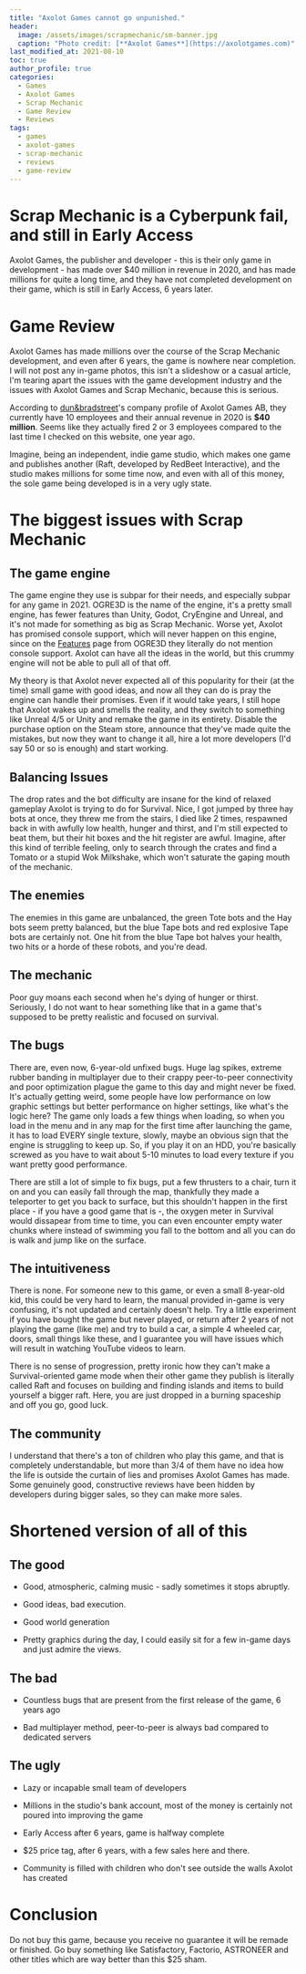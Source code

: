 ```yaml
---
title: "Axolot Games cannot go unpunished."
header:
  image: /assets/images/scrapmechanic/sm-banner.jpg
  caption: "Photo credit: [**Axolot Games**](https://axolotgames.com)"
last_modified_at: 2021-08-10
toc: true
author_profile: true
categories:
  - Games
  - Axolot Games
  - Scrap Mechanic
  - Game Review
  - Reviews
tags:
  - games
  - axolot-games
  - scrap-mechanic
  - reviews
  - game-review
---
```


# Scrap Mechanic is a Cyberpunk fail, and still in Early Access

Axolot Games, the publisher and developer - this is their only game in development - has made over $40 million in revenue in 2020, and has made millions for quite a long time, and they have not completed development on their game, which is still in Early Access, 6 years later.

# Game Review

Axolot Games has made millions over the course of the Scrap Mechanic development, and even after 6 years, the game is nowhere near completion. I will not post any in-game photos, this isn't a slideshow or a casual article, I'm tearing apart the issues with the game development industry and the issues with Axolot Games and Scrap Mechanic, because this is serious.

According to [dun&bradstreet](https://www.dnb.com/business-directory/company-profiles.axolot_games_ab.9e2fe2fe18d366e95fd71f23ef8487f5.html)'s company profile of Axolot Games AB, they currently have 10 employees and their annual revenue in 2020 is **$40 million**. Seems like they actually fired 2 or 3 employees compared to the last time I checked on this website, one year ago.

Imagine, being an independent, indie game studio, which makes one game and publishes another (Raft, developed by RedBeet Interactive), and the studio makes millions for some time now, and even with all of this money, the sole game being developed is in a very ugly state.

# The biggest issues with Scrap Mechanic

## The game engine

The game engine they use is subpar for their needs, and especially subpar for any game in 2021. OGRE3D is the name of the engine, it's a pretty small engine, has fewer features than Unity, Godot, CryEngine and Unreal, and it's not made for something as big as Scrap Mechanic. Worse yet, Axolot has promised console support, which will never happen on this engine, since on the [Features](https://www.ogre3d.org/about/features) page from OGRE3D they literally do not mention console support. Axolot can have all the ideas in the world, but this crummy engine will not be able to pull all of that off.

My theory is that Axolot never expected all of this popularity for their (at the time) small game with good ideas, and now all they can do is pray the engine can handle their promises. Even if it would take years, I still hope that Axolot wakes up and smells the reality, and they switch to something like Unreal 4/5 or Unity and remake the game in its entirety. Disable the purchase option on the Steam store, announce that they've made quite the mistakes, but now they want to change it all, hire a lot more developers (I'd say 50 or so is enough) and start working.

## Balancing Issues

The drop rates and the bot difficulty are insane for the kind of relaxed gameplay Axolot is trying to do for Survival. Nice, I got jumped by three hay bots at once, they threw me from the stairs, I died like 2 times, respawned back in with awfully low health, hunger and thirst, and I'm still expected to beat them, but their hit boxes and the hit register are awful. Imagine, after this kind of terrible feeling, only to search through the crates and find a Tomato or a stupid Wok Milkshake, which won't saturate the gaping mouth of the mechanic.

## The enemies

The enemies in this game are unbalanced, the green Tote bots and the Hay bots seem pretty balanced, but the blue Tape bots and red explosive Tape bots are certainly not. One hit from the blue Tape bot halves your health, two hits or a horde of these robots, and you're dead.

## The mechanic

Poor guy moans each second when he's dying of hunger or thirst. Seriously, I do not want to hear something like that in a game that's supposed to be pretty realistic and focused on survival.

## The bugs

There are, even now, 6-year-old unfixed bugs. Huge lag spikes, extreme rubber banding in multiplayer due to their crappy peer-to-peer connectivity and poor optimization plague the game to this day and might never be fixed. It's actually getting weird, some people have low performance on low graphic settings but better performance on higher settings, like what's the logic here? The game only loads a few things when loading, so when you load in the menu and in any map for the first time after launching the game, it has to load EVERY single texture, slowly, maybe an obvious sign that the engine is struggling to keep up. So, if you play it on an HDD, you're basically screwed as you have to wait about 5-10 minutes to load every texture if you want pretty good performance.

There are still a lot of simple to fix bugs, put a few thrusters to a chair, turn it on and you can easily fall through the map, thankfully they made a teleporter to get you back to surface, but this shouldn't happen in the first place - if you have a good game that is -, the oxygen meter in Survival would dissapear from time to time, you can even encounter empty water chunks where instead of swimming you fall to the bottom and all you can do is walk and jump like on the surface.

## The intuitiveness

There is none. For someone new to this game, or even a small 8-year-old kid, this could be very hard to learn, the manual provided in-game is very confusing, it's not updated and certainly doesn't help. Try a little experiment if you have bought the game but never played, or return after 2 years of not playing the game (like me) and try to build a car, a simple 4 wheeled car, doors, small things like these, and I guarantee you will have issues which will result in watching YouTube videos to learn.

There is no sense of progression, pretty ironic how they can't make a Survival-oriented game mode when their other game they publish is literally called Raft and focuses on building and finding islands and items to build yourself a bigger raft. Here, you are just dropped in a burning spaceship and off you go, good luck.

## The community

I understand that there's a ton of children who play this game, and that is completely understandable, but more than 3/4 of them have no idea how the life is outside the curtain of lies and promises Axolot Games has made. Some genuinely good, constructive reviews have been hidden by developers during bigger sales, so they can make more sales.

# Shortened version of all of this

## The good

- Good, atmospheric, calming music - sadly sometimes it stops abruptly.

- Good ideas, bad execution.

- Good world generation

- Pretty graphics during the day, I could easily sit for a few in-game days and just admire the views.

## The bad

- Countless bugs that are present from the first release of the game, 6 years ago

- Bad multiplayer method, peer-to-peer is always bad compared to dedicated servers

## The ugly

- Lazy or incapable small team of developers

- Millions in the studio's bank account, most of the money is certainly not poured into improving the game

- Early Access after 6 years, game is halfway complete

- $25 price tag, after 6 years, with a few sales here and there.

- Community is filled with children who don't see outside the walls Axolot has created

# Conclusion

Do not buy this game, because you receive no guarantee it will be remade or finished. Go buy something like Satisfactory, Factorio, ASTRONEER and other titles which are way better than this $25 sham.
